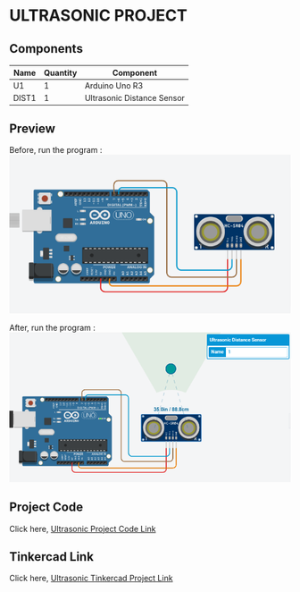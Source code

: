 # ULTRASONIC PROJECT

## Components
| Name | Quantity | Component |
| ----------- | ----------- | ----------- |
| U1 | 1 | Arduino Uno R3 |
| DIST1 | 1 | Ultrasonic Distance Sensor |


## Preview
Before, run the program : 
![Ultrasonic](images/ultrasonic-one.png)

After, run the program : 
![Ultrasonic](images/ultrasonic-two.png)


## Project Code
Click here, [Ultrasonic Project Code Link](ultrasonic.ino)

## Tinkercad Link
Click here, [Ultrasonic Tinkercad Project Link](https://www.tinkercad.com/things/fpPHan4PPiu-copy-of-no2-ruhulaminparvez-173-15-10419/editel?tenant=circuits)